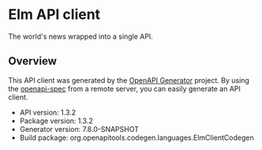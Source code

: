 # Elm API client

The world's news wrapped into a single API.

## Overview
This API client was generated by the [OpenAPI Generator](https://openapi-generator.tech) project. By using the [openapi-spec](https://github.com/OAI/OpenAPI-Specification) from a remote server, you can easily generate an API client.

- API version: 1.3.2
- Package version: 1.3.2
- Generator version: 7.8.0-SNAPSHOT
- Build package: org.openapitools.codegen.languages.ElmClientCodegen
